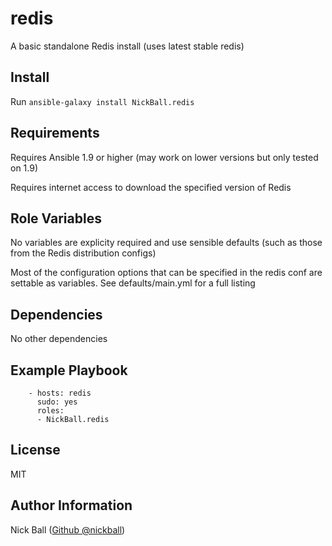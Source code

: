 redis
=========

A basic standalone Redis install (uses latest stable redis)

Install
-------
Run `ansible-galaxy install NickBall.redis`

Requirements
------------

Requires Ansible 1.9 or higher (may work on lower versions but only tested on 1.9)

Requires internet access to download the specified version of Redis

Role Variables
--------------

No variables are explicity required and use sensible defaults (such as those from the Redis distribution configs)

Most of the configuration options that can be specified in the redis conf are settable as variables. See defaults/main.yml for a full listing

Dependencies
------------

No other dependencies

Example Playbook
----------------

```
    - hosts: redis
      sudo: yes
      roles:
      - NickBall.redis
```

License
-------

MIT

Author Information
------------------

Nick Ball ([Github @nickball](http://github.com/nickball))
